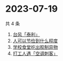 # 2023-07-19

共 4 条

<!-- BEGIN -->
<!-- 最后更新时间 Wed Jul 19 2023 06:08:13 GMT+0800 (China Standard Time) -->

1. [台风「泰利」](https://www.zhihu.com/search?q=台风「泰利」)
1. [人可以节俭到什么程度](https://www.zhihu.com/search?q=人可以节俭到什么程度)
1. [学校食堂吃出胶制异物](https://www.zhihu.com/search?q=学校食堂吃出胶制异物)
1. [打工人遇「空调刺客」](https://www.zhihu.com/search?q=打工人遇「空调刺客」)

<!-- END -->
